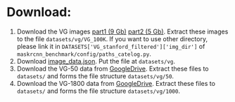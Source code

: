 # Download:
1. Download the VG images [part1 (9 Gb)](https://cs.stanford.edu/people/rak248/VG_100K_2/images.zip) [part2 (5 Gb)](https://cs.stanford.edu/people/rak248/VG_100K_2/images2.zip). Extract these images to the file `datasets/vg/VG_100K`. If you want to use other directory, please link it in `DATASETS['VG_stanford_filtered']['img_dir']` of `maskrcnn_benchmark/config/paths_catelog.py`. 
2. Download [image_data.json](https://thunlp.oss-cn-qingdao.aliyuncs.com/vg/image_data.json). Put the file at `datasets/vg`.
3. Download the VG-50 data from [GoogleDrive](https://drive.google.com/file/d/1JWa9DAxIlUc5wZsL6QM_29awKIGh7WrK/view?usp=sharing). Extract these files to `datasets/` and forms the file structure `datasets/vg/50`.
4. Download the VG-1800 data from [GoogleDrive](https://drive.google.com/file/d/1amdwuPcxZuXVU4W40FhzBi-AL1vbdCMJ/view?usp=sharing). Extract these files to `datasets/` and forms the file structure `datasets/vg/1000`.
